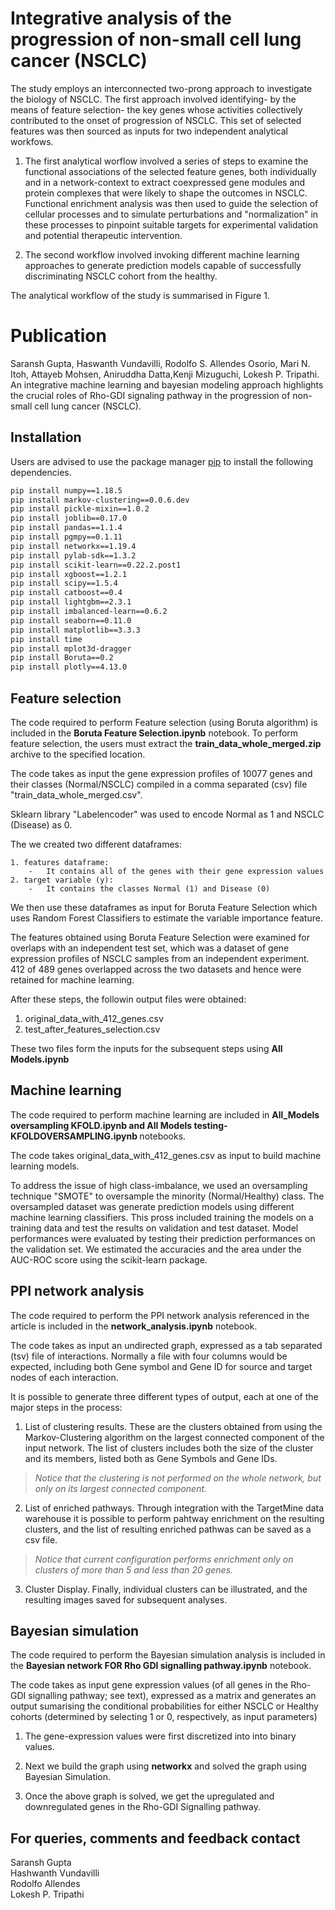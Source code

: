 # Integrative analysis of the progression of non-small cell lung cancer (NSCLC)
The study employs an interconnected two-prong approach to investigate the biology of NSCLC. The first approach involved identifying- by the means of feature selection- the key genes whose activities collectively contributed to the onset of progression of NSCLC. This set of selected features was then sourced as inputs for two independent analytical workfows.
    
  1. The first analytical worflow involved a series of steps to examine the functional associations of the selected feature genes, both individually and in a network-context to extract coexpressed gene modules and protein complexes that were likely to shape the outcomes in NSCLC. Functional enrichment analysis was then used to guide the selection of cellular processes and to simulate perturbations and "normalization" in these processes to pinpoint suitable targets for experimental validation and potential therapeutic intervention.
    
  2. The second workflow involved invoking different machine learning approaches to generate prediction models capable of successfully discriminating NSCLC cohort from the healthy.
    
The analytical workflow of the study is summarised in Figure 1.

# Publication
Saransh Gupta, Haswanth Vundavilli, Rodolfo S. Allendes Osorio, Mari N. Itoh, Attayeb Mohsen, Aniruddha Datta,Kenji Mizuguchi, Lokesh P. Tripathi. An integrative machine learning and bayesian modeling approach highlights the crucial roles of Rho-GDI signaling pathway in the progression of non-small cell lung cancer (NSCLC). 

## Installation

Users are advised to use the package manager [pip](https://pip.pypa.io/en/stable/) to install the following dependencies.

```bash
pip install numpy==1.18.5
pip install markov-clustering==0.0.6.dev
pip install pickle-mixin==1.0.2
pip install joblib==0.17.0
pip install pandas==1.1.4
pip install pgmpy==0.1.11
pip install networkx==1.19.4
pip install pylab-sdk==1.3.2
pip install scikit-learn==0.22.2.post1
pip install xgboost==1.2.1
pip install scipy==1.5.4
pip install catboost==0.4
pip install lightgbm==2.3.1
pip install imbalanced-learn==0.6.2
pip install seaborn==0.11.0
pip install matplotlib==3.3.3
pip install time
pip install mplot3d-dragger
pip install Boruta==0.2
pip install plotly==4.13.0
```
## Feature selection

The code required to perform Feature selection (using Boruta algorithm) is included in the <b>Boruta Feature Selection.ipynb</b> notebook. To perform feature selection, the users must extract the <b>train_data_whole_merged.zip</b> archive to the specified location.

The code takes as input the gene expression profiles of 10077 genes and their classes (Normal/NSCLC) compiled in a comma separated (csv) file "train_data_whole_merged.csv".

Sklearn library "Labelencoder" was used to encode Normal as 1 and NSCLC (Disease) as 0.

The we created two different dataframes:

    1. features dataframe:
        -   It contains all of the genes with their gene expression values
    2. target variable (y):
        -   It contains the classes Normal (1) and Disease (0)

We then use these dataframes as input for Boruta Feature Selection which uses Random Forest Classifiers to estimate the variable importance feature.

The features obtained using Boruta Feature Selection were examined for overlaps with an independent test set, which was a dataset of gene expression profiles of NSCLC samples from an independent experiment. 412 of 489 genes overlapped across the two datasets and hence were retained for machine learning.

After these steps, the followin output files were obtained:

   1. original_data_with_412_genes.csv
   2. test_after_features_selection.csv

These two files form the inputs for the subsequent steps using <b>All Models.ipynb</b>

## Machine learning

The code required to perform machine learning are included in <b>All_Models oversampling KFOLD.ipynb and All Models testing-KFOLDOVERSAMPLING.ipynb </b> notebooks. 

The code takes original_data_with_412_genes.csv as input to build  machine learning models.

To address the issue of high class-imbalance, we used an oversampling technique "SMOTE" to oversample the minority (Normal/Healthy) class. The oversampled dataset was 
generate prediction models using different machine learning classifiers. This pross included training the models on a training data and test the results on validation and test dataset. Model performances were evaluated by testing their prediction performances on the validation set. We estimated the accuracies and the area under the AUC-ROC score using the scikit-learn package.

## PPI network analysis

The code required to perform the PPI network analysis referenced in the article
is included in the <b>network_analysis.ipynb</b> notebook.

The code takes as input an undirected graph, expressed as a tab separated (tsv) file of interactions. Normally a file with four columns would be expected, including both Gene symbol and Gene ID for source and target nodes of each interaction.

It is possible to generate three different types of output, each at one of the major steps in the process:

  1. List of clustering results. These are the clusters obtained from using the Markov-Clustering algorithm on the largest  connected component of the input network. The list of clusters includes both the size of the cluster and its members, listed both as Gene Symbols and Gene IDs.

> *Notice that the clustering is not performed on the whole network, but only on its largest connected component.*

  2. List of enriched pathways. Through integration with the TargetMine data warehouse it is possible to perform pahtway enrichment on the resulting clusters, and the list of resulting enriched pathwas can be saved as a csv file.

> *Notice that current configuration performs enrichment only on clusters of more than 5 and less than 20 genes.*
  
  3. Cluster Display. Finally, individual clusters can be illustrated, and the resulting images saved for subsequent analyses. 


## Bayesian simulation

The code required to perform the Bayesian simulation analysis is included in the <b>Bayesian network FOR Rho GDI signalling pathway.ipynb</b> notebook.

The code takes as input gene expression values (of all genes in the Rho-GDI signalling pathway; see text), expressed as a matrix and generates an output sumarising the conditional probabilities for either NSCLC or Healthy cohorts (determined by selecting 1 or 0, respectively, as input parameters)

1. The gene-expression values were first discretized into into binary values.

2. Next we build the graph using <b>networkx</b> and solved the graph using Bayesian Simulation.

3. Once the above graph is solved, we get the upregulated and downregulated genes in the Rho-GDI Signalling pathway.
    
## For queries, comments and feedback contact
 Saransh Gupta  
 Hashwanth Vundavilli  
 Rodolfo Allendes  
 Lokesh P. Tripathi
